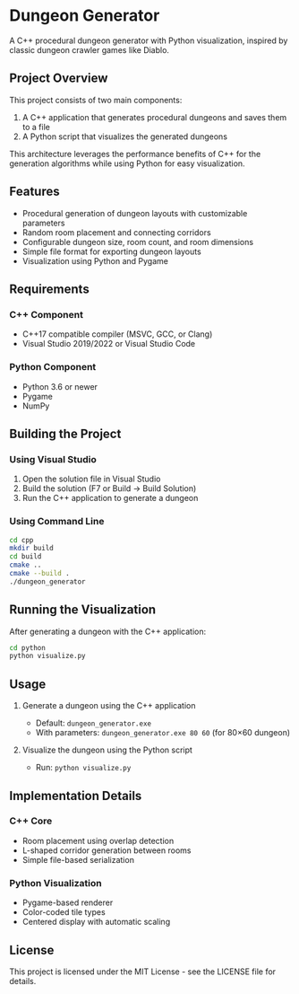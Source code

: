 # Dungeon Generator

A C++ procedural dungeon generator with Python visualization, inspired by classic dungeon crawler games like Diablo.

## Project Overview

This project consists of two main components:
1. A C++ application that generates procedural dungeons and saves them to a file
2. A Python script that visualizes the generated dungeons

This architecture leverages the performance benefits of C++ for the generation algorithms while using Python for easy visualization.

## Features

- Procedural generation of dungeon layouts with customizable parameters
- Random room placement and connecting corridors
- Configurable dungeon size, room count, and room dimensions
- Simple file format for exporting dungeon layouts
- Visualization using Python and Pygame

## Requirements

### C++ Component
- C++17 compatible compiler (MSVC, GCC, or Clang)
- Visual Studio 2019/2022 or Visual Studio Code

### Python Component
- Python 3.6 or newer
- Pygame
- NumPy

## Building the Project

### Using Visual Studio
1. Open the solution file in Visual Studio
2. Build the solution (F7 or Build → Build Solution)
3. Run the C++ application to generate a dungeon

### Using Command Line
```bash
cd cpp
mkdir build
cd build
cmake ..
cmake --build .
./dungeon_generator
```

## Running the Visualization

After generating a dungeon with the C++ application:

```bash
cd python
python visualize.py
```

## Usage

1. Generate a dungeon using the C++ application
   - Default: `dungeon_generator.exe`
   - With parameters: `dungeon_generator.exe 80 60` (for 80×60 dungeon)

2. Visualize the dungeon using the Python script
   - Run: `python visualize.py`

## Implementation Details

### C++ Core
- Room placement using overlap detection
- L-shaped corridor generation between rooms
- Simple file-based serialization

### Python Visualization
- Pygame-based renderer
- Color-coded tile types
- Centered display with automatic scaling

## License

This project is licensed under the MIT License - see the LICENSE file for details.
